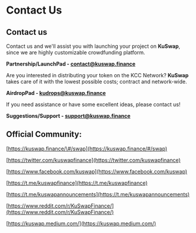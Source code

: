 # Contact Us

## Contact us

Contact us and we'll assist you with launching your project on **KuSwap**, since we are highly customizable crowdfunding platform.

**Partnership/LaunchPad - contact@kuswap.finance** 

Are you interested in distributing your token on the KCC Network? **KuSwap** takes care of it with the lowest possible costs; contract and network-wide.

**AirdropPad - kudrops@kuswap.finance** 

If you need assistance or have some excellent ideas, please contact us!

**Suggestions/Support - support@kuswap.finance**

## Official Community:

[https://kuswap.finance/\#/swap](https://kuswap.finance/#/swap) 

[https://twitter.com/kuswapfinance](https://twitter.com/kuswapfinance) 

[https://www.facebook.com/kuswap](https://www.facebook.com/kuswap) 

[https://t.me/kuswapfinance](https://t.me/kuswapfinance) 

[https://t.me/kuswapannouncements](https://t.me/kuswapannouncements) 

[https://www.reddit.com/r/KuSwapFinance/](https://www.reddit.com/r/KuSwapFinance/)

 [https://kuswap.medium.com/](https://kuswap.medium.com/)

